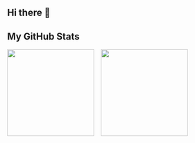 ## Hi there 👋

## My GitHub Stats

<!-- <a href="https://github.com/pellia/github-readme-stats">
  <img height=200 src="https://github-readme-stats-amber-kappa-46.vercel.app/api?username=pellia&hide=stars&show_icons=true&rank_icon=default&card_width=300" />
</a>
<a href="https://github.com/pellia/github-readme-stats">
  <img height=200 src="https://github-readme-stats-amber-kappa-46.vercel.app/api/top-langs?username=pellia&layout=compact&langs_count=6&card_width=250" />
</a> -->

 <div style="display: flex; flex-direction: row; gap: 1rem;">
      <img height=200 src="https://github-readme-stats-amber-kappa-46.vercel.app/api?username=pellia&hide=stars&show_icons=true&card_width=300" />
      <img height=200 src="https://github-readme-stats-amber-kappa-46.vercel.app/api/top-langs?username=pellia&layout=compact&langs_count=6&card_width=280" />
  </div>

<!--
**Pellia/pellia** is a ✨ _special_ ✨ repository because its `README.md` (this file) appears on your GitHub profile.

Here are some ideas to get you started:

- 🔭 I’m currently working on ...
- 🌱 I’m currently learning ...
- 👯 I’m looking to collaborate on ...
- 🤔 I’m looking for help with ...
- 💬 Ask me about ...
- 📫 How to reach me: ...
- 😄 Pronouns: ...
- ⚡ Fun fact: ...
-->
